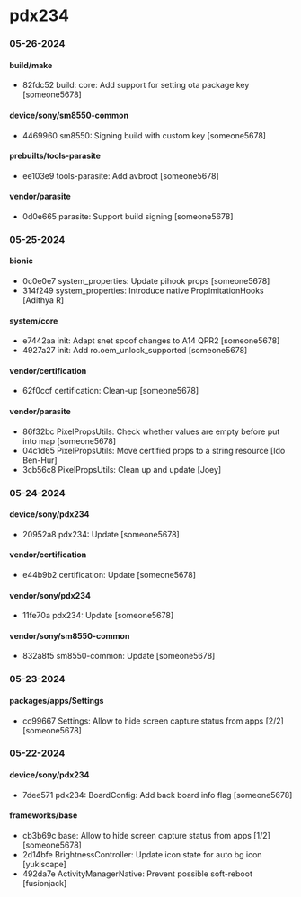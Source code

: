 # pdx234

### 05-26-2024

#### build/make

* 82fdc52  build: core: Add support for setting ota package key  [someone5678]

#### device/sony/sm8550-common

* 4469960  sm8550: Signing build with custom key  [someone5678]

#### prebuilts/tools-parasite

* ee103e9  tools-parasite: Add avbroot  [someone5678]

#### vendor/parasite

* 0d0e665  parasite: Support build signing  [someone5678]

### 05-25-2024

#### bionic

* 0c0e0e7  system_properties: Update pihook props  [someone5678]
* 314f249  system_properties: Introduce native PropImitationHooks  [Adithya R]

#### system/core

* e7442aa  init: Adapt snet spoof changes to A14 QPR2  [someone5678]
* 4927a27  init: Add ro.oem_unlock_supported  [someone5678]

#### vendor/certification

* 62f0ccf  certification: Clean-up  [someone5678]

#### vendor/parasite

* 86f32bc  PixelPropsUtils: Check whether values are empty before put into map  [someone5678]
* 04c1d65  PixelPropsUtils: Move certified props to a string resource  [Ido Ben-Hur]
* 3cb56c8  PixelPropsUtils: Clean up and update  [Joey]

### 05-24-2024

#### device/sony/pdx234

* 20952a8  pdx234: Update  [someone5678]

#### vendor/certification

* e44b9b2  certification: Update  [someone5678]

#### vendor/sony/pdx234

* 11fe70a  pdx234: Update  [someone5678]

#### vendor/sony/sm8550-common

* 832a8f5  sm8550-common: Update  [someone5678]

### 05-23-2024

#### packages/apps/Settings

* cc99667  Settings: Allow to hide screen capture status from apps [2/2]  [someone5678]

### 05-22-2024

#### device/sony/pdx234

* 7dee571  pdx234: BoardConfig: Add back board info flag  [someone5678]

#### frameworks/base

* cb3b69c  base: Allow to hide screen capture status from apps [1/2]  [someone5678]
* 2d14bfe  BrightnessController: Update icon state for auto bg icon  [yukiscape]
* 492da7e  ActivityManagerNative: Prevent possible soft-reboot  [fusionjack]

